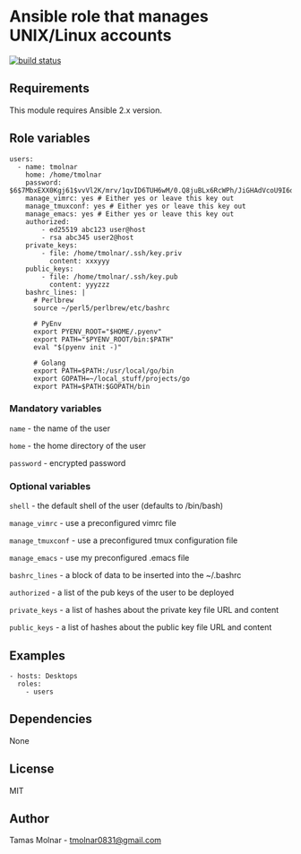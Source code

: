 # Ansible role that manages UNIX/Linux accounts

[![build status](https://gitlab.com/stiron/ansible-users/badges/master/build.svg)](https://gitlab.com/stiron/ansible-users/commits/master)

## Requirements

This module requires Ansible 2.x version.

## Role variables

```
users:
  - name: tmolnar
    home: /home/tmolnar
    password: $6$7MbxEXX0Kgj61$vvVl2K/mrv/1qvID6TUH6wM/0.Q8juBLx6RcWPh/JiGHAdVcoU9I6d6NgprxMZ210z1.gfC/OeR49eugTmEmX/
    manage_vimrc: yes # Either yes or leave this key out
    manage_tmuxconf: yes # Either yes or leave this key out
	manage_emacs: yes # Either yes or leave this key out
    authorized:
        - ed25519 abc123 user@host
        - rsa abc345 user2@host
    private_keys:
        - file: /home/tmolnar/.ssh/key.priv
          content: xxxyyy
    public_keys:
        - file: /home/tmolnar/.ssh/key.pub
          content: yyyzzz
    bashrc_lines: |
      # Perlbrew
      source ~/perl5/perlbrew/etc/bashrc

      # PyEnv
      export PYENV_ROOT="$HOME/.pyenv"
      export PATH="$PYENV_ROOT/bin:$PATH"
      eval "$(pyenv init -)"

      # Golang
      export PATH=$PATH:/usr/local/go/bin
      export GOPATH=~/local_stuff/projects/go
      export PATH=$PATH:$GOPATH/bin
```

### Mandatory variables

`name` - the name of the user

`home` - the home directory of the user

`password` - encrypted password

### Optional variables

`shell` - the default shell of the user (defaults to /bin/bash)

`manage_vimrc` - use a preconfigured vimrc file

`manage_tmuxconf` - use a preconfigured tmux configuration file

`manage_emacs` - use my preconfigured .emacs file

`bashrc_lines` - a block of data to be inserted into the ~/.bashrc

`authorized` - a list of the pub keys of the user to be deployed

`private_keys` - a list of hashes about the private key file URL and content

`public_keys` - a list of hashes about the public key file URL and content

## Examples

```
- hosts: Desktops 
  roles:
    - users
```

## Dependencies

None

## License

MIT

## Author

Tamas Molnar - <tmolnar0831@gmail.com>
